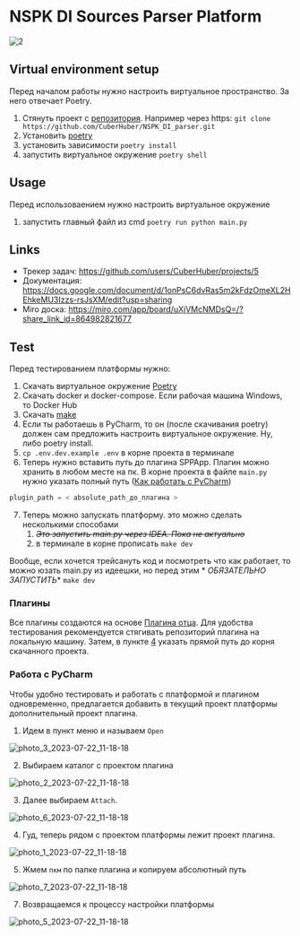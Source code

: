 # NSPK DI Sources Parser Platform

![2](https://github.com/CuberHuber/NSPK-DI-Sources-Parser-Platform/assets/34835155/e4328b34-67f6-4427-8629-355c72af04e2)

## Virtual environment setup

Перед началом работы нужно настроить виртуальное пространство. За него отвечает Poetry.

1. Стянуть проект с [репозитория](https://github.com/CuberHuber/NSPK_DI_parser). Например через
   https: `git clone https://github.com/CuberHuber/NSPK_DI_parser.git`
2. Установить [poetry](https://python-poetry.org/docs/#installation)
3. установить зависимости `poetry install`
4. запустить виртуальное окружение `poetry shell`

## Usage

Перед использоваением нужно настроить виртуальное окружение

1. запустить главный файл из cmd `poetry run python main.py`

## Links

- Трекер задач: https://github.com/users/CuberHuber/projects/5
- Документация: https://docs.google.com/document/d/1onPsC6dvRas5m2kFdzOmeXL2HEhkeMU3Izzs-rsJsXM/edit?usp=sharing
- Miro доска:   https://miro.com/app/board/uXjVMcNMDsQ=/?share_link_id=864982821677

## Test

Перед тестированием платформы нужно:

1. Скачать виртуальное окружение [Poetry](https://python-poetry.org/)
2. Скачать docker и docker-compose. Если рабочая машина Windows, то Docker Hub
3. Скачать [make](https://www.technewstoday.com/install-and-use-make-in-windows/)
4. Если ты работаешь в PyCharm, то он (после скачивания poetry) должен сам предложить настроить виртуальное окружение.
   Ну, либо poetry install.
5. `cp .env.dev.example .env` в корне проекта в терминале
6. Теперь нужно вставить путь до плагина SPPApp. Плагин можно хранить в любом месте на пк. В корне проекта в
   файле `main.py` нужно указать полный путь ([Как работать с PyCharm](#работа-с-pycharm))

```python
plugin_path = < absolute_path_до_плагина >
```

7. Теперь можно запускать платформу. это можно сделать несколькими способами
    1. ~~_Это запустить main.py через IDEA. Пока не актуально_~~
    2. в терминале в корне прописать `make dev`

Вообще, если хочется трейсануть код и посмотреть что как работает, то можно юзать main.py из идеешки, но перед этим *
*ОБЯЗАТЕЛЬНО ЗАПУСТИТЬ** `make dev`

### Плагины

Все плагины создаются на основе [Плагина отца](https://github.com/CuberHuber/NSPK-DI-SPP-plugin-template).
Для удобства тестирования рекомендуется стягивать репозиторий плагина на локальную машину. Затем, в пункте [4](#test)
указать прямой путь до корня скачанного проекта.

### Работа с PyCharm

Чтобы удобно тестировать и работать с платформой и плагином одновременно, предлагается добавить в текущий проект
платформы дополнительный проект плагина.

1. Идем в пункт меню и называем `Open`

![photo_3_2023-07-22_11-18-18](https://github.com/CuberHuber/NSPK-DI-Sources-Parser-Platform/assets/34835155/300821d1-87fa-4930-ac06-121031399ad4)

2. Выбираем каталог с проектом плагина

![photo_2_2023-07-22_11-18-18](https://github.com/CuberHuber/NSPK-DI-Sources-Parser-Platform/assets/34835155/32a8e51c-48d0-435d-8248-327121c9247d)

3. Далее выбираем `Attach`.

![photo_6_2023-07-22_11-18-18](https://github.com/CuberHuber/NSPK-DI-Sources-Parser-Platform/assets/34835155/5e658107-a20e-432f-86ee-c116c9971b55)

4. Гуд, теперь рядом с проектом платформы лежит проект плагина.

![photo_1_2023-07-22_11-18-18](https://github.com/CuberHuber/NSPK-DI-Sources-Parser-Platform/assets/34835155/80cb82c9-aace-4f1c-b5c5-5e825bcd8201)

5. Жмем `пкм` по папке плагина и копируем абсолютный путь

![photo_7_2023-07-22_11-18-18](https://github.com/CuberHuber/NSPK-DI-Sources-Parser-Platform/assets/34835155/440fea02-b47f-43c9-a05c-4707e7ae6ba4)

7. Возвращаемся к процессу настройки платформы

![photo_5_2023-07-22_11-18-18](https://github.com/CuberHuber/NSPK-DI-Sources-Parser-Platform/assets/34835155/70877cb4-2724-42cf-8885-d15b7ae09392)

